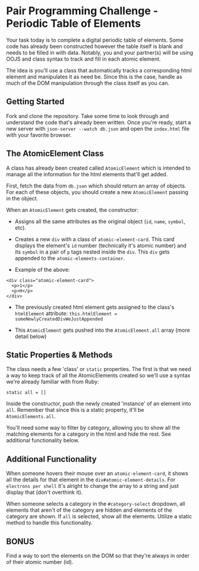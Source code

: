 # Pair Programming Challenge - Periodic Table of Elements

Your task today is to complete a digital periodic table of elements. Some code has already been constructed however the table itself is blank and needs to be filled in with data. Notably, you and your partner(s) will be using OOJS and class syntax to track and fill in each atomic element.

The idea is you'll use a class that automatically tracks a corresponding html element and manipulates it as need be. Since this is the case, handle as much of the DOM manipulation through the class itself as you can.

## Getting Started

Fork and clone the repository. Take some time to look through and understand the code that's already been written. Once you're ready, start a new server with `json-server --watch db.json` and open the `index.html` file with your favorite browser.

## The AtomicElement Class

A class has already been created called `AtomicElement` which is intended to manage all the information for the html elements that'll get added.

First, fetch the data from `db.json` which should return an array of objects. For each of these objects, you should create a new `AtomicElement` passing in the object.

When an `AtomicElement` gets created, the constructor:

- Assigns all the same attributes as the original object (`id`, `name`, `symbol`, etc).

- Creates a new `div` with a class of `atomic-element-card`. This card displays the element's `id` number (technically it's atomic number) and its `symbol` in a pair of `p` tags nested inside the `div`. This `div` gets appended to the `atomic-elements-container`.

- Example of the above:

```
<div class="atomic-element-card">
  <p>1</p>
  <p>H</p>
</div>
```

- The previously created html element gets assigned to the class's `htmlElement` attribute: `this.htmlElement = someNewlyCreatedDivWeJustAppended`

- This `AtomicElement` gets pushed into the `AtomicElement.all` array (more detail below)

## Static Properties & Methods

The class needs a few 'class' or `static` properties. The first is that we need a way to keep track of all the AtomicElements created so we'll use a syntax we're already familiar with from Ruby:

```
static all = []
```

Inside the constructor, push the newly created 'instance' of an element into `all`. Remember that since this is a static property, it'll be `AtomicElements.all`.

You'll need some way to filter by category, allowing you to show all the matching elements for a category in the html and hide the rest. See additional functionality below.

## Additional Functionality

When someone hovers their mouse over an `atomic-element-card`, it shows all the details for that element in the `div#atomic-element-details`. For `electrons per shell` it's alright to change the array to a string and just display that (don't overthink it).

When someone selects a category in the `#category-select` dropdown, all elements that aren't of the category are hidden and elements of the category are shown. If `all` is selected, show all the elements. Utilize a static method to handle this functionality.

## BONUS

Find a way to sort the elements on the DOM so that they're always in order of their atomic number (id).
